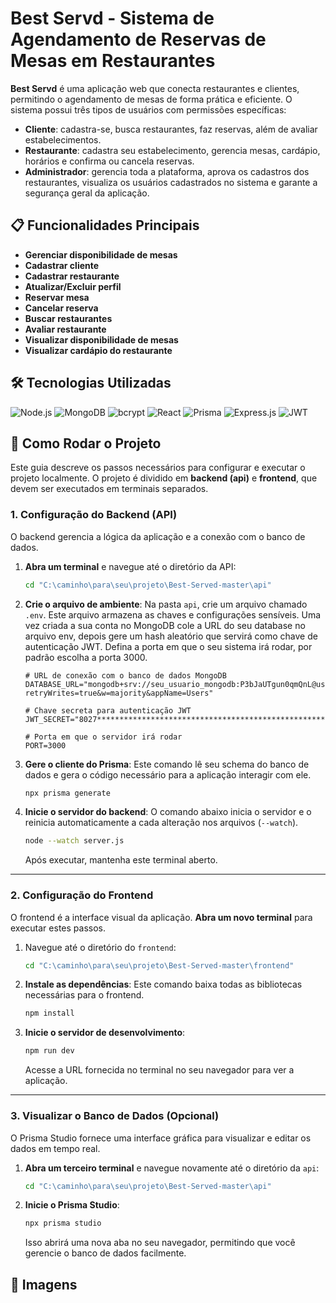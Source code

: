 # Best Servd - Sistema de Agendamento de Reservas de Mesas em Restaurantes

**Best Servd** é uma aplicação web que conecta restaurantes e clientes, permitindo o agendamento de mesas de forma prática e eficiente. O sistema possui três tipos de usuários com permissões específicas:  
- **Cliente**: cadastra-se, busca restaurantes, faz reservas, além de avaliar estabelecimentos.  
- **Restaurante**: cadastra seu estabelecimento, gerencia mesas, cardápio, horários e confirma ou cancela reservas.  
- **Administrador**: gerencia toda a plataforma, aprova os cadastros dos restaurantes, visualiza os usuários cadastrados no sistema e garante a segurança geral da aplicação.

## 📋 Funcionalidades Principais

- **Gerenciar disponibilidade de mesas**
- **Cadastrar cliente**  
- **Cadastrar restaurante**
- **Atualizar/Excluir perfil**  
- **Reservar mesa**
- **Cancelar reserva**  
- **Buscar restaurantes**   
- **Avaliar restaurante**   
- **Visualizar disponibilidade de mesas**  
- **Visualizar cardápio do restaurante**  

## **🛠️ Tecnologias Utilizadas**

![Node.js](https://img.shields.io/badge/Node.js-339933?style=for-the-badge&logo=node.js&logoColor=white)
![MongoDB](https://img.shields.io/badge/MongoDB-47A248?style=for-the-badge&logo=mongodb&logoColor=white)
![bcrypt](https://img.shields.io/badge/bcrypt-3383FF?style=for-the-badge&logo=keycdn&logoColor=white)
![React](https://img.shields.io/badge/React-61DAFB?style=for-the-badge&logo=react&logoColor=black)
![Prisma](https://img.shields.io/badge/Prisma-2D3748?style=for-the-badge&logo=prisma&logoColor=white)
![Express.js](https://img.shields.io/badge/Express.js-000000?style=for-the-badge&logo=express&logoColor=white)
![JWT](https://img.shields.io/badge/JWT-000000?style=for-the-badge&logo=jsonwebtokens&logoColor=white)

## **🚀 Como Rodar o Projeto**

Este guia descreve os passos necessários para configurar e executar o projeto localmente. O projeto é dividido em **backend (api)** e **frontend**, que devem ser executados em terminais separados.

### 1. Configuração do Backend (API)

O backend gerencia a lógica da aplicação e a conexão com o banco de dados.

1.  **Abra um terminal** e navegue até o diretório da API:
    ```bash
    cd "C:\caminho\para\seu\projeto\Best-Served-master\api"
    ```

2.  **Crie o arquivo de ambiente**:
    Na pasta `api`, crie um arquivo chamado `.env`. Este arquivo armazena as chaves e configurações sensíveis. Uma vez criada a sua conta no MongoDB cole a URL do seu database no arquivo env, depois gere um hash aleatório que servirá como chave de autenticação JWT. Defina a porta em que o seu sistema irá rodar, por padrão escolha a porta 3000.

    ```env
    # URL de conexão com o banco de dados MongoDB
    DATABASE_URL="mongodb+srv://seu_usuario_mongodb:P3bJaUTgun0qmQnL@users.ybsabac.mongodb.net/Users?retryWrites=true&w=majority&appName=Users"

    # Chave secreta para autenticação JWT
    JWT_SECRET="8027*******************************************************55f7"
    
    # Porta em que o servidor irá rodar
    PORT=3000
    ```

3.  **Gere o cliente do Prisma**:
    Este comando lê seu schema do banco de dados e gera o código necessário para a aplicação interagir com ele.
    ```bash
    npx prisma generate
    ```

4.  **Inicie o servidor do backend**:
    O comando abaixo inicia o servidor e o reinicia automaticamente a cada alteração nos arquivos (`--watch`).
    ```bash
    node --watch server.js
    ```
    Após executar, mantenha este terminal aberto.

---

### 2. Configuração do Frontend

O frontend é a interface visual da aplicação. **Abra um novo terminal** para executar estes passos.

1.  Navegue até o diretório do `frontend`:
    ```bash
    cd "C:\caminho\para\seu\projeto\Best-Served-master\frontend"
    ```

2.  **Instale as dependências**:
    Este comando baixa todas as bibliotecas necessárias para o frontend.
    ```bash
    npm install
    ```

3.  **Inicie o servidor de desenvolvimento**:
    ```bash
    npm run dev
    ```
    Acesse a URL fornecida no terminal no seu navegador para ver a aplicação.

---

### 3. Visualizar o Banco de Dados (Opcional) 

O Prisma Studio fornece uma interface gráfica para visualizar e editar os dados em tempo real.

1.  **Abra um terceiro terminal** e navegue novamente até o diretório da `api`:
    ```bash
    cd "C:\caminho\para\seu\projeto\Best-Served-master\api"
    ```

2.  **Inicie o Prisma Studio**:
    ```bash
    npx prisma studio
    ```
    Isso abrirá uma nova aba no seu navegador, permitindo que você gerencie o banco de dados facilmente.
## 🌆 Imagens
